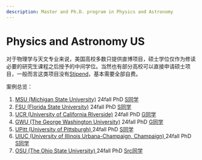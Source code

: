 ```yaml
---
description: Master and Ph.D. program in Physics and Astronomy
---
```


# Physics and Astronomy US

对于物理学与天文专业来说，美国高校多数只提供直博项目，硕士学位仅作为修读必要的研究生课程之后授予的中间学位。当然也有部分高校可以直接申请硕士项目，一般而言这类项目没有[Stipend](../../list-of-acronyms-and-abbreviations.md#stipend)，基本需要全部自费。

案例总览：

1. [MSU (Michigan State University)](https://pa.msu.edu/) 24fall PhD [S同学](../../cases/24-fall-physicsstong-xue.md)
2. [FSU (Florida State University)](https://physics.fsu.edu/) 24fall PhD [S同学](../../cases/24-fall-physicsstong-xue.md)
3. [UCR (University of California RIverside)](https://www.physics.ucr.edu/) 24fall PhD [G同学](../../cases/24-fall-physicsgtong-xue.md)
4. [GWU (The George Washington University)](https://physics.columbian.gwu.edu/) 24fall PhD [G同学](../../cases/24-fall-physicsgtong-xue.md)
5. [UPitt (University of Pittsburgh) ](https://www.physicsandastronomy.pitt.edu/)24fall PhD [S同学](../../cases/24-fall-physicsstong-xue.md)
6. [UIUC (University of Illinois Urbana-Champaign, Champaign) ](https://physics.illinois.edu/)24fall PhD [S同学](../../cases/24-fall-physicsstong-xue.md)
7. [OSU (The Ohio State University) ](https://physics.osu.edu/)24fall PhD [Src同学](../../cases/24-fall-biophysicssrctong-xue.md)
